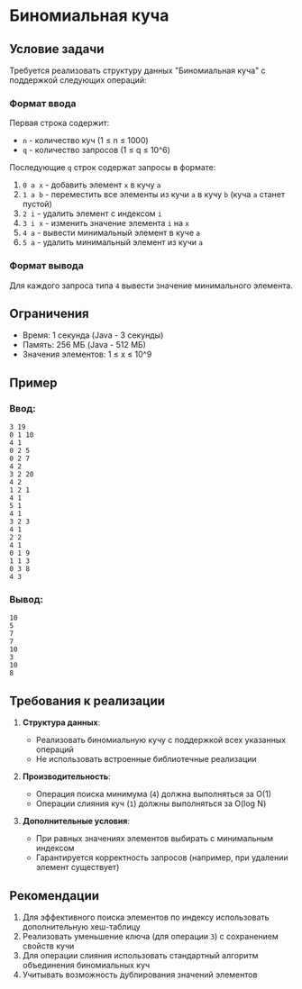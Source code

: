 # Биномиальная куча

## Условие задачи
Требуется реализовать структуру данных "Биномиальная куча" с поддержкой следующих операций:

### Формат ввода
Первая строка содержит:
- `n` - количество куч (1 ≤ n ≤ 1000)
- `q` - количество запросов (1 ≤ q ≤ 10^6)

Последующие `q` строк содержат запросы в формате:
1. `0 a x` - добавить элемент `x` в кучу `a`
2. `1 a b` - переместить все элементы из кучи `a` в кучу `b` (куча `a` станет пустой)
3. `2 i` - удалить элемент с индексом `i`
4. `3 i x` - изменить значение элемента `i` на `x`
5. `4 a` - вывести минимальный элемент в куче `a`
6. `5 a` - удалить минимальный элемент из кучи `a`

### Формат вывода
Для каждого запроса типа `4` вывести значение минимального элемента.

## Ограничения
- Время: 1 секунда (Java - 3 секунды)
- Память: 256 МБ (Java - 512 МБ)
- Значения элементов: 1 ≤ x ≤ 10^9

## Пример
### Ввод:
```
3 19
0 1 10
4 1
0 2 5
0 2 7
4 2
3 2 20
4 2
1 2 1
4 1
5 1
4 1
3 2 3
4 1
2 2
4 1
0 1 9
1 1 3
0 3 8
4 3
```

### Вывод:
```
10
5
7
7
10
3
10
8
```

## Требования к реализации
1. **Структура данных**:
   - Реализовать биномиальную кучу с поддержкой всех указанных операций
   - Не использовать встроенные библиотечные реализации

2. **Производительность**:
   - Операция поиска минимума (`4`) должна выполняться за O(1)
   - Операции слияния куч (`1`) должны выполняться за O(log N)

3. **Дополнительные условия**:
   - При равных значениях элементов выбирать с минимальным индексом
   - Гарантируется корректность запросов (например, при удалении элемент существует)

## Рекомендации
1. Для эффективного поиска элементов по индексу использовать дополнительную хеш-таблицу
2. Реализовать уменьшение ключа (для операции `3`) с сохранением свойств кучи
3. Для операции слияния использовать стандартный алгоритм объединения биномиальных куч
4. Учитывать возможность дублирования значений элементов